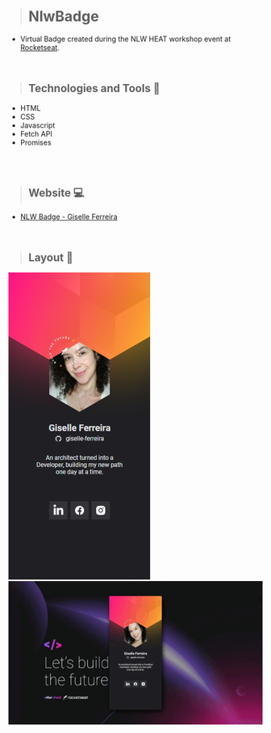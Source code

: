 ># NlwBadge

+ Virtual Badge created during the NLW HEAT workshop event at [Rocketseat](https://www.rocketseat.com.br/). 
 
<br>

>## Technologies and Tools 🧰
+ HTML
+ CSS
+ Javascript
+ Fetch API
+ Promises

<br>

<br>

>## Website 💻
+ [NLW Badge - Giselle Ferreira](https://nlw-badge-giselle.netlify.app/)

<br>

>## Layout 🎥

<img src="https://github.com/giselle-ferreira/NlwBadge/blob/main/images/nlw-badge-giselle.png" />
<img src="https://github.com/giselle-ferreira/NlwBadge/blob/main/images/nlw-giselle.gif" />

>



